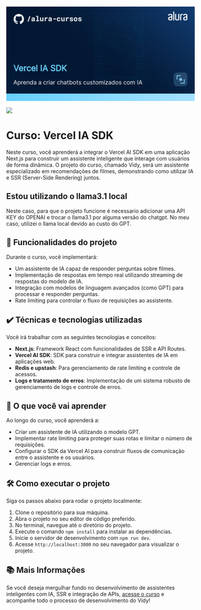 ![](thumbnail.png)

![](https://img.shields.io/github/license/alura-cursos/android-com-kotlin-personalizando-ui)

# Curso: Vercel IA SDK

Neste curso, você aprenderá a integrar o Vercel AI SDK em uma aplicação Next.js para construir um assistente inteligente que interage com usuários de forma dinâmica. O projeto do curso, chamado Vidy, será um assistente especializado em recomendações de filmes, demonstrando como utilizar IA e SSR (Server-Side Rendering) juntos.

## Estou utilizando o llama3.1 local

Neste caso, para que o projeto funcione é necessario adicionar uma API KEY do OPENAI e trocar o llama3.1 por alguma versão do chatgpt. No meu caso, utilizei o llama local devido ao custo do GPT.

## 🔨 Funcionalidades do projeto

Durante o curso, você implementará:

- Um assistente de IA capaz de responder perguntas sobre filmes.
- Implementação de respostas em tempo real utilizando streaming de respostas do modelo de IA.
- Integração com modelos de linguagem avançados (como GPT) para processar e responder perguntas.
- Rate limiting para controlar o fluxo de requisições ao assistente.

## ✔️ Técnicas e tecnologias utilizadas

Você irá trabalhar com as seguintes tecnologias e conceitos:

- **Next.js**: Framework React com funcionalidades de SSR e API Routes.
- **Vercel AI SDK**: SDK para construir e integrar assistentes de IA em aplicações web.
- **Redis e upstash**: Para gerenciamento de rate limiting e controle de acessos.
- **Logs e tratamento de erros**: Implementação de um sistema robusto de gerenciamento de logs e controle de erros.

## 🎯 O que você vai aprender

Ao longo do curso, você aprenderá a:

- Criar um assistente de IA utilizando o modelo GPT.
- Implementar rate limiting para proteger suas rotas e limitar o número de requisições.
- Configurar o SDK da Vercel AI para construir fluxos de comunicação entre o assistente e os usuários.
- Gerenciar logs e erros.

## 🛠️ Como executar o projeto

Siga os passos abaixo para rodar o projeto localmente:

1. Clone o repositório para sua máquina.
2. Abra o projeto no seu editor de código preferido.
3. No terminal, navegue até o diretório do projeto.
4. Execute o comando `npm install` para instalar as dependências.
5. Inicie o servidor de desenvolvimento com `npm run dev`.
6. Acesse `http://localhost:3000` no seu navegador para visualizar o projeto.

## 📚 Mais Informações

Se você deseja mergulhar fundo no desenvolvimento de assistentes inteligentes com IA, SSR e integração de APIs, [acesse o curso]() e acompanhe todo o processo de desenvolvimento do Vidy!

